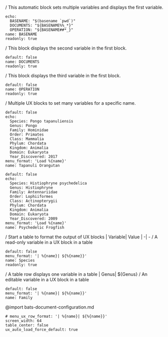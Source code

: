 / This automatic block sets multiple variables and displays the first variable.
```ux :[document_ux_BASENAME]
echo:
  BASENAME: "$(basename `pwd`)"
  DOCUMENTS: "${BASENAME%%_*}"
  OPERATION: "${BASENAME##*_}"
name: BASENAME
readonly: true
```
/ This block displays the second variable in the first block.
```ux :[DOCUMENTS]
default: false
name: DOCUMENTS
readonly: true
```
/ This block displays the third variable in the first block.
```ux :[OPERATION]
default: false
name: OPERATION
readonly: true
```
/ Multiple UX blocks to set many variables for a specific name.
```ux
default: false
echo:
  Species: Pongo tapanuliensis
  Genus: Pongo
  Family: Hominidae
  Order: Primates
  Class: Mammalia
  Phylum: Chordata
  Kingdom: Animalia
  Domain: Eukaryota
  Year_Discovered: 2017
menu_format: 'Load %{name}'
name: Tapanuli Orangutan
```
```ux
default: false
echo:
  Species: Histiophryne psychedelica
  Genus: Histiophryne
  Family: Antennariidae
  Order: Lophiiformes
  Class: Actinopterygii
  Phylum: Chordata
  Kingdom: Animalia
  Domain: Eukaryota
  Year_Discovered: 2009
menu_format: 'Load %{name}'
name: Psychedelic Frogfish
```
/ Start a table to format the output of UX blocks
| Variable| Value
| -| -
/ A read-only variable in a UX block in a table
```ux
default: false
menu_format: '| %{name}| ${%{name}}'
name: Species
readonly: true
```
/ A table row displays one variable in a table
| Genus| ${Genus}
/ An editable variable in a UX block in a table
```ux
default: false
menu_format: '| %{name}| ${%{name}}'
name: Family
```
@import bats-document-configuration.md
```opts :(document_opts)
# menu_ux_row_format: '| %{name}| ${%{name}}'
screen_width: 64
table_center: false
ux_auto_load_force_default: true
```